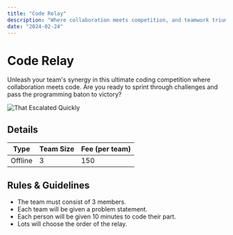 ```yaml
---
title: "Code Relay"
description: "Where collaboration meets competition, and teamwork triumphs over challenges! Bytes to Brilliance: Unleash Your Coding mastery in the Ultimate Challenge"
date: "2024-02-24"
---
```


# Code Relay

Unleash your team's synergy in this ultimate coding competition where collaboration meets code. Are you ready to sprint through challenges and pass the programming baton to victory?

<img src="/posters/2023/7.png" alt="That Escalated Quickly" class="w-full lg:w-96 mx-auto object-cover" />

## Details

| Type    | Team Size | Fee (per team) |
| ------- | --------- | -------------- |
| Offline |     3     | 150            |

## Rules & Guidelines

-   The team must consist of 3 members.
-  Each team will be given a problem statement.
-    Each person will be given 10 minutes to code their part. 
-   Lots will choose the order of the relay. 
